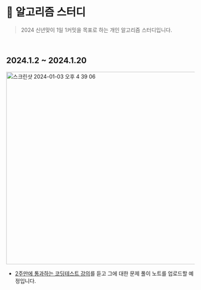 # 🚀 알고리즘 스터디

> 2024 신년맞이 1일 1커밋을 목표로 하는 개인 알고리즘 스터디입니다.

<br>

## 2024.1.2 ~ 2024.1.20
<img width="516" alt="스크린샷 2024-01-03 오후 4 39 06" src="https://github.com/dev-yenya/algorithm/assets/76472415/9de13f67-6a82-4d4a-9bfe-5f4984468d7a">

- [2주만에  통과하는 코딩테스트 강의](https://www.inflearn.com/course/2%EC%A3%BC%EB%A7%8C%EC%97%90-%ED%86%B5%EA%B3%BC%ED%95%98%EB%8A%94-%EC%95%8C%EA%B3%A0%EB%A6%AC%EC%A6%98-%EC%BD%94%EB%94%A9%ED%85%8C%EC%8A%A4%ED%8A%B8/dashboard)를 듣고 그에 대한 문제 풀이 노트를 업로드할 예정입니다.
